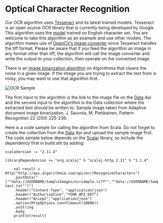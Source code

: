 # Optical Character Recognition

Our OCR algorithm uses [Tesseract]() and its latest trained models. Tesseract is an open source OCR library that is currently being developed by Google. This algorithm uses the [model](https://drive.google.com/folderview?id=0B7l10Bj_LprhQnpSRkpGMGV2eE0&usp=sharing) trained on English character set. You are welcome to take this algorithm as an example and use other models. The algorithm makes use of [OpenCV’s image converter]() since Tesseract handles the tiff format. Please be aware that if you feed the algorithm an image in any format other than tiff, the algorithm will call the image converter and write the output to your collection, then operate on the converted image. 
      
There is an [image binarization algorithm]() on Algorithmia that cleans the noise in a given image. If the image you are trying to extract the text from is noisy, you may want to use that algorithm first.

![OCR Sample](OCRsample.jpg)

The first input to the algorithm is the link to the image file on the [Data](http://algorithmia.com/data) Api and the second input to the algorithm is the Data collection where the extracted text should be written to. Sample image taken from Adaptive document image binarization, J. Sauvola, M. Pietikainen, Pattern Recognition 22 (200) 225-236.

Here is a code sample for calling the algorithm from Scala. Do not forget to create the collection from the [Data](http://algorithmia.com/data) Api and upload the sample image first. The code sample below depends on the [Scalaj](https://github.com/scalaj/scalaj-http) library, so include the dependency first in build.sbt by adding:

```
scalaVersion := "2.11.4"

libraryDependencies += "org.scalaj" % "scalaj-http_2.11" % "1.1.4"
```

```
	val result = Http("http://api.algorithmia.com/api/ocr/RecognizeCharacters")
	.postData("[""data://USERNAME/SampleImages/ocrsample.tiff"",""data://USERNAME/SampleImages/recognized-text.txt""]")
    .header("Content-Type", "application/json")
    .header("Authorization","YOUR_API_KEY")
    .header("Accept","application/json")
    .option(HttpOptions.connTimeout(10000))
    .asString
    .body
    println(result)
```